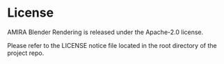 # License

AMIRA Blender Rendering is released under the Apache-2.0 license.

Please refer to the LICENSE notice file located in the root directory of the project repo.